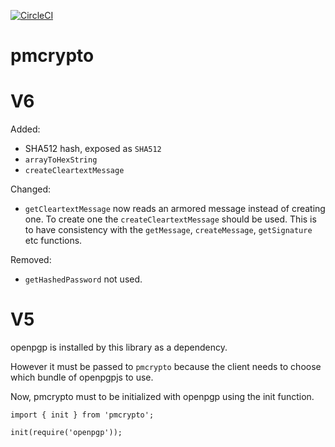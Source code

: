 [![CircleCI](https://circleci.com/gh/ProtonMail/pmcrypto.svg?style=svg)](https://circleci.com/gh/ProtonMail/pmcrypto)


# pmcrypto

# V6
Added:

* SHA512 hash, exposed as `SHA512`
* `arrayToHexString`
* `createCleartextMessage`

Changed:

* `getCleartextMessage` now reads an armored message instead of creating one. To create one the `createCleartextMessage` should be used. This is to have consistency with the `getMessage`, `createMessage`, `getSignature` etc functions.

Removed:

* `getHashedPassword` not used.

# V5
openpgp is installed by this library as a dependency. 

However it must be passed to `pmcrypto` because the client needs to choose which bundle of openpgpjs to use.

Now, pmcrypto must to be initialized with openpgp using the init function.

```
import { init } from 'pmcrypto';

init(require('openpgp'));
```



